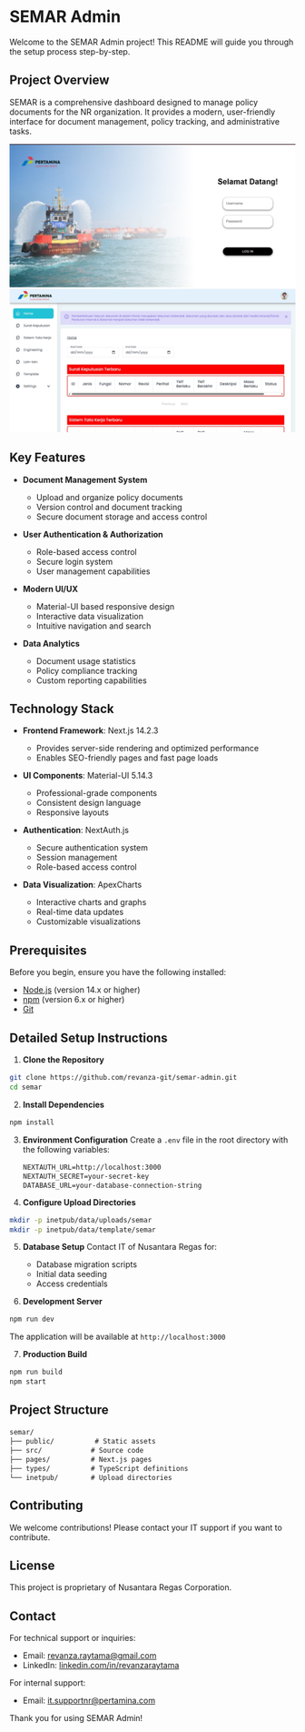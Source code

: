 # SEMAR Admin

Welcome to the SEMAR Admin project! This README will guide you through the setup process step-by-step.

## Project Overview

SEMAR is a comprehensive dashboard designed to manage policy documents for the NR organization. It provides a modern, user-friendly interface for document management, policy tracking, and administrative tasks.

![SEMAR Dashboard Overview](public/semar0.jpg)
![SEMAR Document Management](public/semar1.jpg)

## Key Features

- **Document Management System**
  - Upload and organize policy documents
  - Version control and document tracking
  - Secure document storage and access control

- **User Authentication & Authorization**
  - Role-based access control
  - Secure login system
  - User management capabilities

- **Modern UI/UX**
  - Material-UI based responsive design
  - Interactive data visualization
  - Intuitive navigation and search

- **Data Analytics**
  - Document usage statistics
  - Policy compliance tracking
  - Custom reporting capabilities

## Technology Stack

- **Frontend Framework**: Next.js 14.2.3
  - Provides server-side rendering and optimized performance
  - Enables SEO-friendly pages and fast page loads

- **UI Components**: Material-UI 5.14.3
  - Professional-grade components
  - Consistent design language
  - Responsive layouts

- **Authentication**: NextAuth.js
  - Secure authentication system
  - Session management
  - Role-based access control

- **Data Visualization**: ApexCharts
  - Interactive charts and graphs
  - Real-time data updates
  - Customizable visualizations

## Prerequisites

Before you begin, ensure you have the following installed:

- [Node.js](https://nodejs.org/) (version 14.x or higher)
- [npm](https://www.npmjs.com/) (version 6.x or higher)
- [Git](https://git-scm.com/)

## Detailed Setup Instructions

1. **Clone the Repository**

```sh
git clone https://github.com/revanza-git/semar-admin.git
cd semar
```

2. **Install Dependencies**

```sh
npm install
```

3. **Environment Configuration**
   Create a `.env` file in the root directory with the following variables:
   ```
   NEXTAUTH_URL=http://localhost:3000
   NEXTAUTH_SECRET=your-secret-key
   DATABASE_URL=your-database-connection-string
   ```

4. **Configure Upload Directories**

```sh
mkdir -p inetpub/data/uploads/semar
mkdir -p inetpub/data/template/semar
```

5. **Database Setup**
   Contact IT of Nusantara Regas for:
   - Database migration scripts
   - Initial data seeding
   - Access credentials

6. **Development Server**

```sh
npm run dev
```
   The application will be available at `http://localhost:3000`

7. **Production Build**

```sh
npm run build
npm start
```

## Project Structure

```
semar/
├── public/          # Static assets
├── src/            # Source code
├── pages/          # Next.js pages
├── types/          # TypeScript definitions
└── inetpub/        # Upload directories
```

## Contributing

We welcome contributions! Please contact your IT support if you want to contribute.

## License

This project is proprietary of Nusantara Regas Corporation.

## Contact

For technical support or inquiries:
- Email: [revanza.raytama@gmail.com](mailto:revanza.raytama@gmail.com)
- LinkedIn: [linkedin.com/in/revanzaraytama](https://linkedin.com/in/revanzaraytama)

For internal support:
- Email: [it.supportnr@pertamina.com](mailto:it.supportnr@pertamina.com)

Thank you for using SEMAR Admin!
